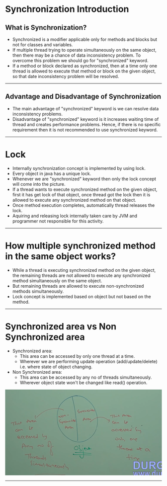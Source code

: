 # Synchronization Introduction

## What is Synchronization?
- Synchronized is a modifier applicable only for methods and blocks but not for classes and variables.
- If multiple thread trying to operate simultaneously on the same object, then there may be a chance of data inconsistency problem. To overcome this problem we should go for "synchronized" keyword.
- If a method or block declared as synchronized, then at a time only one thread is allowed to execute that method or block on the given object, so that date inconsistency problem will be resolved.

---

## Advantage and Disadvantage of Synchronization
- The main advantage of "synchronized" keyword is we can resolve data inconsistency problems.
- Disadvantage of "synchronized" keyword is it increases waiting time of thread and creates performance problems. Hence, if there is no specific requirement then it is not recommended to use synchronized keyword.

---

# Lock
- Internally synchronization concept is implemented by using lock.
- Every object in java has a unique lock.
- Whenever we are "synchronized" keyword then only the lock concept will come into the picture.
- If a thread wants to execute synchronized method on the given object, first it has get lock of that object, once thread got the lock then it is allowed to execute any synchronized method on that object.
- Once method execution completes, automatically thread releases the lock.
- Aquiring and releasing lock internally taken care by JVM  and programmer not responsible for this activity.

---

# How multiple synchronized method in the same object works?
- While a thread is executing synchronized method on the given object, the remaining threads are not allowed to execute any synchronized method simultaneously on the same object.
- But remaining threads are allowed to execute non-synchronized methods simultaneously.
- Lock concept is implemented based on object but not based on the method.

---

# Synchronized area vs Non Synchronized area
- Synchronized area:
  - This area can be accessed by only one thread at a time.
  - Wherever we are performing update operation (add/update/delete) i.e. where state of object changing.
- Non Synchronized area:
  - This area can be accessed by any no of threads simultaneously.
  - Wherever object state won't be changed like read() operation.

![syncAndNonSyncArea.png](img/syncAndNonSyncArea.png)

---

# 

